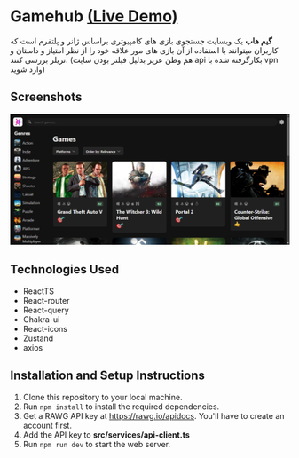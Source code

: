 # Gamehub [(Live Demo)](https://gamehub-five-weld.vercel.app/)
**گیم هاب** یک وبسایت جستجوی بازی های کامپیوتری براساس ژانر و پلتفرم است که کاربران میتوانند با استفاده از آن بازی های مور علاقه خود را از نظر امتیاز و داستان و تریلر بررسی کنند. (هم وطن عزیز بدلیل فیلتر بودن سایت api بکارگرفته شده با vpn وارد شوید) 

## Screenshots
![Gamehub website screenshot](/public/website-screenshot.png)


## Technologies Used

* ReactTS
* React-router
* React-query
* Chakra-ui
* React-icons
* Zustand
* axios

## Installation and Setup Instructions

1. Clone this repository to your local machine.
2. Run `npm install` to install the required dependencies.
3. Get a RAWG API key at https://rawg.io/apidocs. You'll have to create an account first. 
4. Add the API key to **src/services/api-client.ts**
5. Run `npm run dev` to start the web server.
